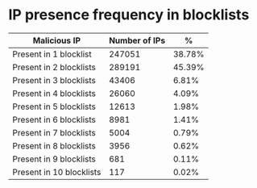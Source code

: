 # IP presence frequency in blocklists
| Malicious IP | Number of IPs | % |
|----|----|----|
| Present in 1 blocklist | 247051 | 38.78% |
| Present in 2 blocklists | 289191 | 45.39% |
| Present in 3 blocklists | 43406 | 6.81% |
| Present in 4 blocklists | 26060 | 4.09% |
| Present in 5 blocklists | 12613 | 1.98% |
| Present in 6 blocklists | 8981 | 1.41% |
| Present in 7 blocklists | 5004 | 0.79% |
| Present in 8 blocklists | 3956 | 0.62% |
| Present in 9 blocklists | 681 | 0.11% |
| Present in 10 blocklists | 117 | 0.02% |
